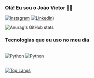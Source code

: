 ### Olá! Eu sou o João Victor 👍🏽

[![Instagram](https://img.shields.io/badge/Instagram-E4405F?style=for-the-badge&logo=instagram&logoColor=white)](https://www.instagram.com/eijoaox/)
[![Linkedln](https://img.shields.io/badge/LinkedIn-0077B5?style=for-the-badge&logo=linkedin&logoColor=white)]([https://www.linkedin.com/in/jo%C3%A3ovictorbatista/))

![Anurag's GitHub stats](https://github-readme-stats.vercel.app/api?username=Joao-VictorRB&show_icons=true&theme=holi)

### Tecnologias que eu uso no meu dia 

<div style= "display: inline_block"><br/>
    <img align = "center" alt ="Python" src = "https://img.shields.io/badge/Python-14354C?style=for-the-badge&logo=python&logoColor=white" />
<img align = "center" alt ="Python" src = "https://img.shields.io/badge/MySQL-005C84?style=for-the-badge&logo=mysql&logoColor=white" />
    
</div>
<br>

[![Top Langs](https://github-readme-stats.vercel.app/api/top-langs/?username=Joao-VictorRB)](https://github.com/anuraghazra/github-readme-stats)
